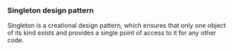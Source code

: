 ### Singleton design pattern

Singleton is a creational design pattern, which ensures that only one object of its kind exists and provides a single point of access to it for any other code.